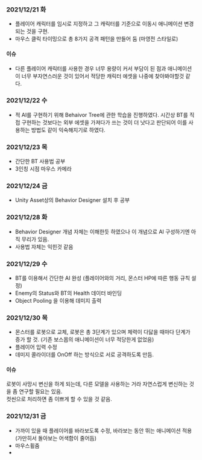 ### 2021/12/21 화
- 플레이어 캐릭터를 임시로 지정하고 그 캐릭터를 기준으로 이동시 애니메이션 변경되는 것을 구현.
- 마우스 클릭 타이밍으로 총 8가지 공격 패턴을 만들어 둠 (마영전 스타일로)
#### 이슈
- 다른 플레이어 캐릭터를 사용한 경우 너무 용량이 커서 부담이 된 점과 애니메이션이 너무 부자연스러운 것이 있어서 적당한 캐릭터 에셋을 나중에 찾아봐야할것 같다.

### 2021/12/22 수
- 적 AI를 구현하기 위해 Behaivor Tree에 관한 학습을 진행하였다. 시간상 BT를 직접 구현하는 것보다는 외부 에셋을 가져다가 쓰는 것이 더 낫다고 판단되어 이를 사용하는 방법도 같이 익숙해지기로 하였다.

### 2021/12/23 목
- 간단한 BT 사용법 공부
- 3인칭 시점 마우스 카메라

### 2021/12/24 금
- Unity Asset상의 Behavior Designer 설치 후 공부

### 2021/12/28 화
- Behavior Designer 개념 자체는 이해한듯 하였으나 이 개념으로 AI 구성하기엔 아직 무리가 있음.
- 사용법 자체는 익힌것 같음

### 2021/12/29 수
- BT를 이용해서 간단한 AI 완성 (플레이어와의 거리, 몬스터 HP에 따른 행동 규칙 설정)
- Enemy의 Status와 BT의 Health 데이터 바인딩
- Object Pooling 을 이용해 데미지 출력

### 2021/12/30 목
- 몬스터를 로봇으로 교체, 로봇은 총 3단계가 있으며 체력이 다닳을 때마다 단계가 증가 할 것. (기존 보스몹의 애니메이션이 너무 적당한게 없었음)
- 플레이어 입력 수정
- 데미지 콜라이더를 OnOff 하는 방식으로 서로 공격하도록 만듬.
#### 이슈
로봇이 사망시 변신을 하게 되는데, 다른 모델을 사용하는 거라 자연스럽게 변신하는 것을 좀 연구할 필요는 있음.  
컷씬으로 처리하면 좀 이쁘게 할 수 있을 것 같음.

### 2021/12/31 금
- 가까이 있을 때 플레이어를 바라보도록 수정, 바라보는 동안 뛰는 애니메이션 적용(가만히서 돌아보는 어색함이 줄어듬)
- 마우스휠줌
- 